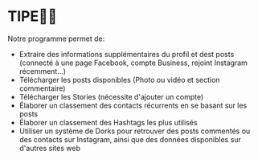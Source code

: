 # TIPE🐱‍💻
Notre programme permet de:
- Extraire des informations supplémentaires du profil et dest posts (connecté à une page Facebook, compte Business, rejoint Instagram récemment...)
- Télécharger les posts disponibles (Photo ou vidéo et section commentaire)
- Télécharger les Stories (nécessite d'ajouter un compte)
- Élaborer un classement des contacts récurrents en se basant sur les posts
- Élaborer un classement des Hashtags les plus utilisés
- Utiliser un système de Dorks pour retrouver des posts commentés ou des contacts sur Instagram, ainsi que des données disponibles sur d'autres sites web
